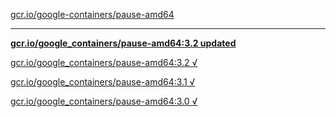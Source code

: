 [gcr.io/google-containers/pause-amd64](https://hub.docker.com/r/sqeven/pause-amd64/tags/) 

----
**[gcr.io/google_containers/pause-amd64:3.2 updated](https://hub.docker.com/r/sqeven/pause-amd64/tags/)**

[gcr.io/google_containers/pause-amd64:3.2 √](https://hub.docker.com/r/sqeven/pause-amd64/tags/)

[gcr.io/google_containers/pause-amd64:3.1 √](https://hub.docker.com/r/sqeven/pause-amd64/tags/)

[gcr.io/google_containers/pause-amd64:3.0 √](https://hub.docker.com/r/sqeven/pause-amd64/tags/)

